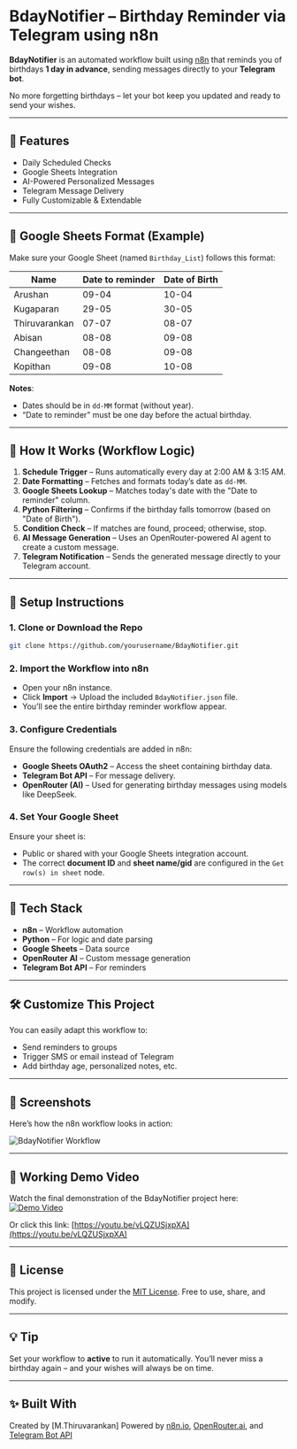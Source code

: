 # BdayNotifier – Birthday Reminder via Telegram using n8n

**BdayNotifier** is an automated workflow built using [n8n](https://n8n.io/) that reminds you of birthdays **1 day in advance**, sending messages directly to your **Telegram bot**.

No more forgetting birthdays – let your bot keep you updated and ready to send your wishes.  

---

## 📌 Features

- Daily Scheduled Checks  
- Google Sheets Integration  
- AI-Powered Personalized Messages  
- Telegram Message Delivery  
- Fully Customizable & Extendable  

---

## 📁 Google Sheets Format (Example)

Make sure your Google Sheet (named `Birthday_List`) follows this format:

| Name          | Date to reminder | Date of Birth |
| ------------- | ---------------- | ------------- |
| Arushan       | 09-04            | 10-04         |
| Kugaparan     | 29-05            | 30-05         |
| Thiruvarankan | 07-07            | 08-07         |
| Abisan        | 08-08            | 09-08         |
| Changeethan   | 08-08            | 09-08         |
| Kopithan      | 09-08            | 10-08         |

**Notes**:  
- Dates should be in `dd-MM` format (without year).  
- “Date to reminder” must be one day before the actual birthday.  

---

## 🔄 How It Works (Workflow Logic)

1. **Schedule Trigger** – Runs automatically every day at 2:00 AM & 3:15 AM.  
2. **Date Formatting** – Fetches and formats today’s date as `dd-MM`.  
3. **Google Sheets Lookup** – Matches today's date with the "Date to reminder" column.  
4. **Python Filtering** – Confirms if the birthday falls tomorrow (based on "Date of Birth").  
5. **Condition Check** – If matches are found, proceed; otherwise, stop.  
6. **AI Message Generation** – Uses an OpenRouter-powered AI agent to create a custom message.  
7. **Telegram Notification** – Sends the generated message directly to your Telegram account.  

---

## 🚀 Setup Instructions

### 1. Clone or Download the Repo

```bash
git clone https://github.com/yourusername/BdayNotifier.git
````

### 2. Import the Workflow into n8n

* Open your n8n instance.
* Click **Import** → Upload the included `BdayNotifier.json` file.
* You’ll see the entire birthday reminder workflow appear.

### 3. Configure Credentials

Ensure the following credentials are added in n8n:

* **Google Sheets OAuth2** – Access the sheet containing birthday data.
* **Telegram Bot API** – For message delivery.
* **OpenRouter (AI)** – Used for generating birthday messages using models like DeepSeek.

### 4. Set Your Google Sheet

Ensure your sheet is:

* Public or shared with your Google Sheets integration account.
* The correct **document ID** and **sheet name/gid** are configured in the `Get row(s) in sheet` node.

---

## 🧠 Tech Stack

* **n8n** – Workflow automation
* **Python** – For logic and date parsing
* **Google Sheets** – Data source
* **OpenRouter AI** – Custom message generation
* **Telegram Bot API** – For reminders

---

## 🛠️ Customize This Project

You can easily adapt this workflow to:

* Send reminders to groups
* Trigger SMS or email instead of Telegram
* Add birthday age, personalized notes, etc.

---

## 📸 Screenshots

Here’s how the n8n workflow looks in action:

![BdayNotifier Workflow](https://github.com/ThiruvarankanM/Bday-Notifier-n8n/blob/38b14059729e06448a3eb149734d07a29bc9e158/N8N_Workflow.png)

---

## 🎥 Working Demo Video

Watch the final demonstration of the BdayNotifier project here:
[![Demo Video](https://img.youtube.com/vi/vLQZUSjxpXA/0.jpg)](https://youtu.be/vLQZUSjxpXA)

Or click this link: [https://youtu.be/vLQZUSjxpXA](https://youtu.be/vLQZUSjxpXA)

---

## 📄 License

This project is licensed under the [MIT License](LICENSE).
Free to use, share, and modify.

---

## 💡 Tip

Set your workflow to **active** to run it automatically.
You’ll never miss a birthday again – and your wishes will always be on time.

---

## ✨ Built With

Created by \[M.Thiruvarankan]
Powered by [n8n.io](https://n8n.io), [OpenRouter.ai](https://openrouter.ai), and [Telegram Bot API](https://core.telegram.org/bots/api)

```


